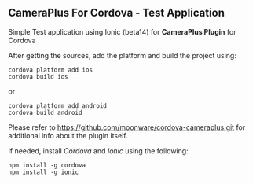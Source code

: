 ## CameraPlus For Cordova - Test Application ##

Simple Test application using Ionic (beta14) for **CameraPlus Plugin** for Cordova

After getting the sources, add the platform and build the project using:

    cordova platform add ios
    cordova build ios
or

    cordova platform add android
    cordova build android

Please refer to https://github.com/moonware/cordova-cameraplus.git for additional info about the plugin itself.

If needed, install *Cordova* and *Ionic* using the following:

    npm install -g cordova
    npm install -g ionic
